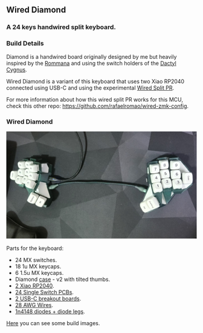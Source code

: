 ## Wired Diamond
### A 24 keys handwired split keyboard.

### Build Details

Diamond is a handwired board originally designed by me but heavily inspired by the [Rommana](https://github.com/AlaaSaadAbdo/Rommana) and using the switch holders of the [Dactyl Cygnus](https://github.com/juhakaup/keyboards).

Wired Diamond is a variant of this keyboard that uses two Xiao RP2040 connected using USB-C and using the experimental [Wired Split PR](https://github.com/zmkfirmware/zmk/pull/2080).

For more information about how this wired split PR works for this MCU, check this other repo: https://github.com/rafaelromao/wired-zmk-config.

### Wired Diamond
![img](wired_diamond.jpeg)

Parts for the keyboard:
- 24 MX switches.
- 18 1u MX keycaps.
- 6 1.5u MX keycaps.
- Diamond [case](stls) - v2 with tilted thumbs.
- [2 Xiao RP2040](https://www.aliexpress.com/item/1005006987582110.html).
- [24 Single Switch PCBs](https://keycapsss.com/keyboard-parts/pcbs/173/mxledbit-single-switch-pcb-mx-choc-hot-swap-socket).
- [2 USB-C breakout boards](https://www.aliexpress.com/item/1005006047462864.html).
- [28 AWG Wires](https://www.aliexpress.com/item/1005006249194665.html).
- [1n4148 diodes + diode legs](https://www.aliexpress.com/item/1005003540554760.html).

[Here](build.md) you can see some build images.
